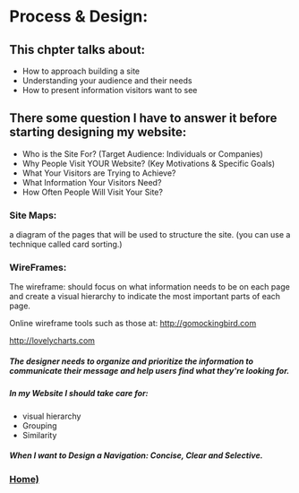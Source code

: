 # Process & Design:

## This chpter talks about:
- How to approach building a site
- Understanding your audience and their needs
- How to present information visitors want to see

## There some question I have to answer it before starting designing my website:
-	Who is the Site For? (Target Audience: Individuals or Companies)
-	Why People Visit YOUR Website? (Key Motivations & Specific Goals)
-	What Your Visitors are Trying to Achieve?
-	What Information Your Visitors Need?
-	How Often People Will Visit Your Site?

### Site Maps: 
a diagram of the pages that will be used to structure the site.
(you can use a technique called card sorting.)


### WireFrames:
The wireframe: should focus on what information needs to be on each page and create a visual hierarchy to indicate the most important parts of each page.

Online wireframe tools such as those at:
http://gomockingbird.com

http://lovelycharts.com

##### The designer needs to organize and prioritize the information to communicate their message and help users find what they're looking for.

##### In my Website I should take care for:
- visual hierarchy              
- Grouping              
- Similarity



##### When I want to Design a Navigation: Concise, Clear and Selective. 

### [Home)](https://malik9931.github.io/reading-notes/README)